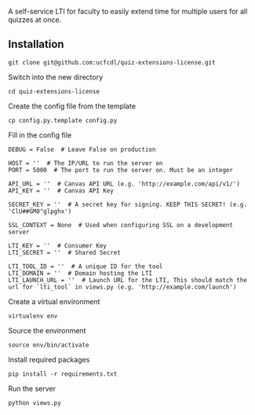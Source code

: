 A self-service LTI for faculty to easily extend time for multiple users for all quizzes at once.

Installation
------------

    git clone git@github.com:ucfcdl/quiz-extensions-license.git

Switch into the new directory

    cd quiz-extensions-license

Create the config file from the template

	cp config.py.template config.py

Fill in the config file

	DEBUG = False  # Leave False on production

	HOST = ''  # The IP/URL to run the server on
	PORT = 5000  # The port to run the server on. Must be an integer

	API_URL = ''  # Canvas API URL (e.g. 'http://example.com/api/v1/')
	API_KEY = ''  # Canvas API Key

	SECRET_KEY = ''  # A secret key for signing. KEEP THIS SECRET! (e.g. 'ClU##GM0"glpghx')

	SSL_CONTEXT = None  # Used when configuring SSL on a development server

	LTI_KEY = ''  # Consumer Key
	LTI_SECRET = ''  # Shared Secret

	LTI_TOOL_ID = ''  # A unique ID for the tool
	LTI_DOMAIN = ''  # Domain hosting the LTI
	LTI_LAUNCH_URL = ''  # Launch URL for the LTI, This should match the url for `lti_tool` in views.py (e.g. 'http://example.com/launch')


Create a virtual environment

	virtualenv env

Source the environment

	source env/bin/activate

Install required packages

	pip install -r requirements.txt

Run the server

	python views.py